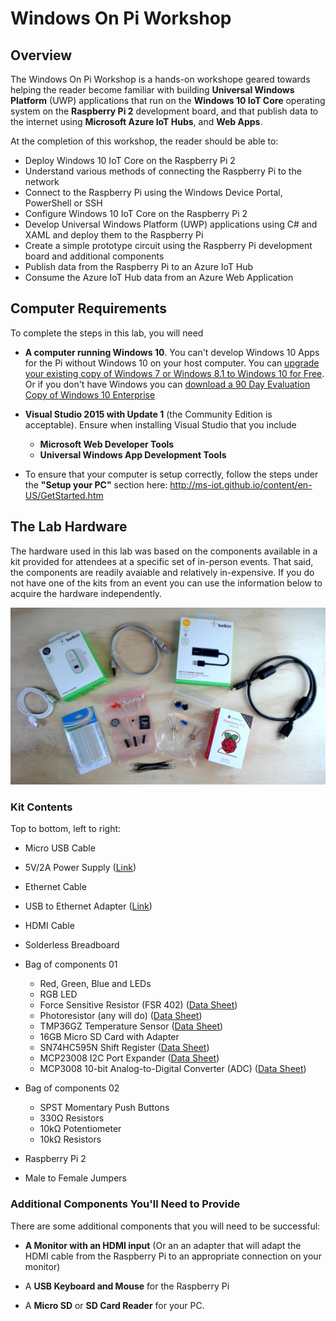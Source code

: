 ﻿# Windows On Pi Workshop

## Overview

The Windows On Pi Workshop is a hands-on workshope geared towards helping the reader become familiar with building **Universal Windows Platform** (UWP) applications that run on the **Windows 10 IoT Core** operating system on the **Raspberry Pi 2** development board, and that publish data to the internet using **Microsoft Azure IoT Hubs**, and **Web Apps**.

At the completion of this workshop, the reader should be able to:

- Deploy Windows 10 IoT Core on the Raspberry Pi 2
- Understand various methods of connecting the Raspberry Pi to the network
- Connect to the Raspberry Pi using the Windows Device Portal, PowerShell or SSH
- Configure Windows 10 IoT Core on the Raspberry Pi 2
- Develop Universal Windows Platform (UWP) applications using C# and XAML and deploy them to the Raspberry Pi
- Create a simple prototype circuit using the Raspberry Pi development board and additional components
- Publish data from the Raspberry Pi to an Azure IoT Hub
- Consume the Azure IoT Hub data from an Azure Web Application

## Computer Requirements

To complete the steps in this lab, you will need 

- **A computer running Windows 10**.  You can't develop Windows 10 Apps for the Pi without Windows 10 on your host computer.  You can [upgrade your existing copy of Windows 7 or Windows 8.1 to Windows 10 for Free](https://www.microsoft.com/en-us/windows/windows-10-upgrade).  Or if you don't have Windows you can [download a 90 Day Evaluation Copy of Windows 10 Enterprise](https://www.microsoft.com/en-us/evalcenter/evaluate-windows-10-enterprise) 
- **Visual Studio 2015 with Update 1** (the Community Edition is acceptable).  Ensure when installing Visual Studio that you include 

	- **Microsoft Web Developer Tools**
	- **Universal Windows App Development Tools**

- To ensure that your computer is setup correctly, follow the steps under the **"Setup your PC"** section here: http://ms-iot.github.io/content/en-US/GetStarted.htm

## The Lab Hardware

The hardware used in this lab was based on the components available in a kit provided for attendees at a specific set of in-person events.  That said, the components are readily avaiable and relatively in-expensive. If you do not have one of the kits from an event you can use the information below to acquire the hardware independently. 

![00010-KitHardware](images/00010-KitHardware.jpg?raw=true "Kit Hardware")

### Kit Contents
Top to bottom, left to right:

- Micro USB Cable
- 5V/2A Power Supply ([Link](http://www.belkin.com/us/F8J052/p/P-F8J052/))
- Ethernet Cable
- USB to Ethernet Adapter ([Link](http://amzn.com/B00E9655LU))
- HDMI Cable
- Solderless Breadboard
- Bag of components 01
	- Red, Green, Blue and LEDs
	- RGB LED
	- Force Sensitive Resistor (FSR 402) ([Data Sheet](http://interlinkelectronics.com/datasheets/Datasheet_FSR.pdf))
	- Photoresistor (any will do) ([Data Sheet](http://www.token.com.tw/pdf/resistor/cds-resistor-pgm.pdf))
	- TMP36GZ Temperature Sensor ([Data Sheet](http://www.analog.com/media/en/technical-documentation/data-sheets/TMP35_36_37.pdf))
	- 16GB Micro SD Card with Adapter
	- SN74HC595N Shift Register ([Data Sheet](http://www.ti.com/lit/ds/symlink/sn74hc595.pdf))
	- MCP23008 I2C Port Expander ([Data Sheet](http://ww1.microchip.com/downloads/en/DeviceDoc/21919e.pdf))
	- MCP3008 10-bit Analog-to-Digital Converter (ADC) ([Data Sheet](http://ww1.microchip.com/downloads/en/DeviceDoc/21295d.pdf))

- Bag of components 02

	- SPST Momentary Push Buttons
	- 330&#937; Resistors
	- 10k&#937; Potentiometer
	- 10k&#937; Resistors

- Raspberry Pi 2
- Male to Female Jumpers

### Additional Components You'll Need to Provide

There are some additional components that you will need to be successful:

- **A Monitor with an HDMI input** (Or an an adapter that will adapt the HDMI cable from the Raspberry Pi to an appropriate connection on your monitor)

- A **USB Keyboard and Mouse** for the Raspberry Pi 

- A **Micro SD** or **SD Card Reader** for your PC. 
